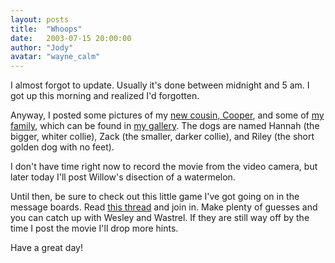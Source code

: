 ```yaml
---
layout: posts
title:  "Whoops"
date:   2003-07-15 20:00:00
author: "Jody"
avatar: "wayne_calm"
---
```

I almost forgot to update. Usually it's done between midnight and 5 am. I got up this morning and realized I'd forgotten.

 Anyway, I posted some pictures of my [new cousin, Cooper](https://content.duelingmonkeys.com/gallery/wayne/2month_smile.jpg), and some of [my family](https://content.duelingmonkeys.com/gallery/wayne/mifamilia.jpg), which can be found in [my gallery](galleries.php?section=wayne). The dogs are named Hannah (the bigger, whiter collie), Zack (the smaller, darker collie), and Riley (the short golden dog with no feet).

 I don't have time right now to record the movie from the video camera, but later today I'll post Willow's disection of a watermelon.

 Until then, be sure to check out this little game I've got going on in the message boards. Read [this thread](topics.php?topicID=1057124976) and join in. Make plenty of guesses and you can catch up with Wesley and Wastrel. If they are still way off by the time I post the movie I'll drop more hints.

 Have a great day!